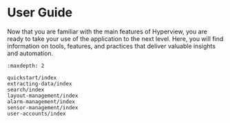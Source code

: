 # User Guide

Now that you are familiar with the main features of Hyperview, you are ready to take your use of the application to the next level. Here, you will find information on tools, features, and practices that deliver valuable insights and automation.

```{toctree}
:maxdepth: 2

quickstart/index
extracting-data/index
search/index
layout-management/index
alarm-management/index
sensor-management/index
user-accounts/index
```
